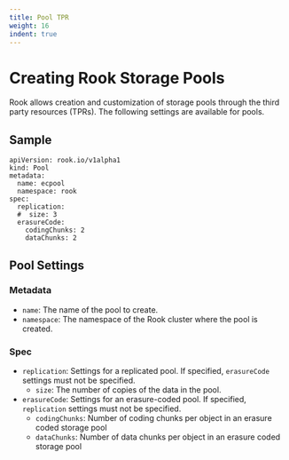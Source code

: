 ```yaml
---
title: Pool TPR
weight: 16
indent: true
---
```


# Creating Rook Storage Pools

Rook allows creation and customization of storage pools through the third party resources (TPRs). The following settings are available
for pools.

## Sample

```
apiVersion: rook.io/v1alpha1
kind: Pool
metadata:
  name: ecpool
  namespace: rook
spec:
  replication:
  #  size: 3
  erasureCode:
    codingChunks: 2
    dataChunks: 2
```

## Pool Settings

### Metadata

- `name`: The name of the pool to create.
- `namespace`: The namespace of the Rook cluster where the pool is created.

### Spec

- `replication`: Settings for a replicated pool. If specified, `erasureCode` settings must not be specified.
  - `size`: The number of copies of the data in the pool.
- `erasureCode`: Settings for an erasure-coded pool. If specified, `replication` settings must not be specified.
  - `codingChunks`: Number of coding chunks per object in an erasure coded storage pool
  - `dataChunks`: Number of data chunks per object in an erasure coded storage pool
